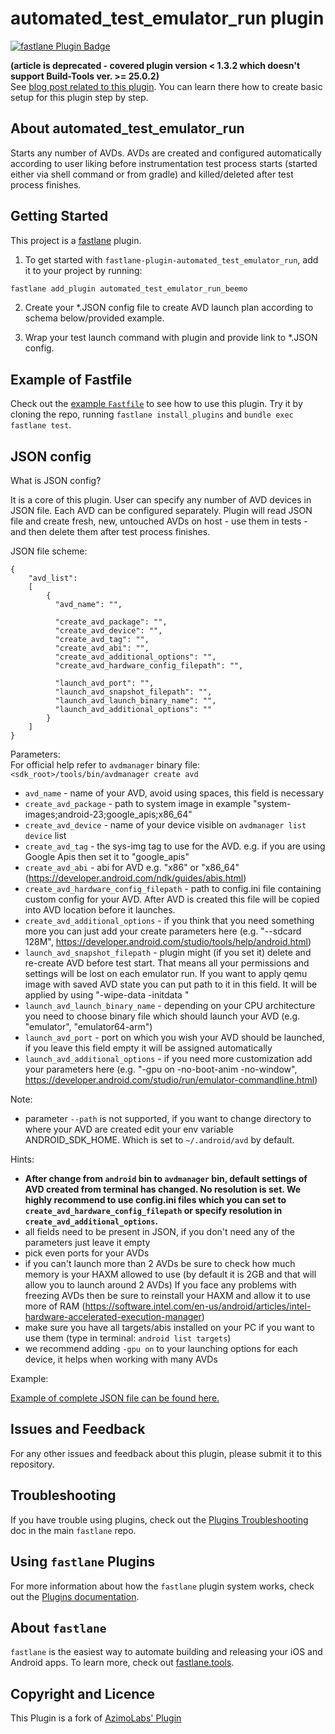 # automated_test_emulator_run plugin

[![fastlane Plugin Badge](https://rawcdn.githack.com/fastlane/fastlane/master/fastlane/assets/plugin-badge.svg)](https://rubygems.org/gems/fastlane-plugin-automated_test_emulator_run_beemo)

<b>(article is deprecated - covered plugin version < 1.3.2 which doesn't support Build-Tools ver. >= 25.0.2)</b>
<br>See [blog post related to this plugin](https://medium.com/azimolabs/managing-android-virtual-devices-during-test-session-98a403acffc2#.upcmonil1). You can learn there how to create basic setup for this plugin step by step.

## About automated_test_emulator_run

Starts any number of AVDs. AVDs are created and configured automatically according to user liking before instrumentation test process starts (started either via shell command or from gradle) and killed/deleted after test process finishes.

## Getting Started

This project is a [fastlane](https://github.com/fastlane/fastlane) plugin.

1. To get started with `fastlane-plugin-automated_test_emulator_run`, add it to your project by running:

  ```bash
  fastlane add_plugin automated_test_emulator_run_beemo
  ```
2. Create your \*.JSON config file to create AVD launch plan according to schema below/provided example.

3. Wrap your test launch command with plugin and provide link to \*.JSON config.

## Example of Fastfile

Check out the [example `Fastfile`](fastlane/Fastfile) to see how to use this plugin. Try it by cloning the repo, running `fastlane install_plugins` and `bundle exec fastlane test`.

## JSON config

What is JSON config?

It is a core of this plugin. User can specify any number of AVD devices in JSON file. Each AVD can be configured separately. Plugin will read JSON file and create fresh, new, untouched AVDs on host - use them in tests - and then delete them after test process finishes.

JSON file scheme:
```
{
    "avd_list":
    [
        {
          "avd_name": "",

          "create_avd_package": "",
          "create_avd_device": "",
          "create_avd_tag": "",
          "create_avd_abi": "",
          "create_avd_additional_options": "",
          "create_avd_hardware_config_filepath": "",

          "launch_avd_port": "",
          "launch_avd_snapshot_filepath": "",
          "launch_avd_launch_binary_name": "",
          "launch_avd_additional_options": ""
        }
    ]
}
```

Parameters:
<br>For official help refer to `avdmanager` binary file: `<sdk_root>/tools/bin/avdmanager create avd`
- `avd_name` - name of your AVD, avoid using spaces, this field is necessary
- `create_avd_package` - path to system image in example "system-images;android-23;google_apis;x86_64"
- `create_avd_device` - name of your device visible on `avdmanager list device` list
- `create_avd_tag` - the sys-img tag to use for the AVD. e.g. if you are using Google Apis then set it to "google_apis"
- `create_avd_abi` - abi for AVD e.g. "x86" or "x86_64" (https://developer.android.com/ndk/guides/abis.html)
- `create_avd_hardware_config_filepath` - path to config.ini file containing custom config for your AVD. After AVD is created this file will be copied into AVD location before it launches.
- `create_avd_additional_options` - if you think that you need something more you can just add your create parameters here (e.g. "--sdcard 128M", https://developer.android.com/studio/tools/help/android.html)
- `launch_avd_snapshot_filepath` - plugin might (if you set it) delete and re-create AVD before test start. That means all your permissions and settings will be lost on each emulator run. If you want to apply qemu image with saved AVD state you can put path to it in this field. It will be applied by using "-wipe-data -initdata <path to your file>"
- `launch_avd_launch_binary_name` - depending on your CPU architecture you need to choose binary file which should launch your AVD (e.g. "emulator", "emulator64-arm")
- `launch_avd_port` - port on which you wish your AVD should be launched, if you leave this field empty it will be assigned automatically
- `launch_avd_additional_options` - if you need more customization add your parameters here (e.g. "-gpu on -no-boot-anim -no-window", https://developer.android.com/studio/run/emulator-commandline.html)

Note:
- parameter `--path` is not supported, if you want to change directory to where your AVD are created edit your env variable ANDROID_SDK_HOME. Which is set to `~/.android/avd` by default.

Hints:
- <b> After change from `android` bin to `avdmanager` bin, default settings of AVD created from terminal has changed. No resolution is set. We highly recommend to use config.ini files which you can set to `create_avd_hardware_config_filepath` or specify resolution in `create_avd_additional_options`. </b>
- all fields need to be present in JSON, if you don't need any of the parameters just leave it empty
- pick even ports for your AVDs
- if you can't launch more than 2 AVDs be sure to check how much memory is your HAXM allowed to use (by default it is 2GB and that will allow you to launch around 2 AVDs) If you face any problems with freezing AVDs then be sure to reinstall your HAXM and allow it to use more of RAM (https://software.intel.com/en-us/android/articles/intel-hardware-accelerated-execution-manager)
- make sure you have all targets/abis installed on your PC if you want to use them (type in terminal: `android list targets`)
- we recommend adding `-gpu on` to your launching options for each device, it helps when working with many AVDs

Example:

[Example of complete JSON file can be found here.](fastlane/examples/AVD_setup.json)

## Issues and Feedback

For any other issues and feedback about this plugin, please submit it to this repository.

## Troubleshooting

If you have trouble using plugins, check out the [Plugins Troubleshooting](https://github.com/fastlane/fastlane/blob/master/fastlane/docs/PluginsTroubleshooting.md) doc in the main `fastlane` repo.

## Using `fastlane` Plugins

For more information about how the `fastlane` plugin system works, check out the [Plugins documentation](https://github.com/fastlane/fastlane/blob/master/fastlane/docs/Plugins.md).

## About `fastlane`

`fastlane` is the easiest way to automate building and releasing your iOS and Android apps. To learn more, check out [fastlane.tools](https://fastlane.tools).

## Copyright and Licence

This Plugin is a fork of [AzimoLabs' Plugin](https://github.com/AzimoLabs/fastlane-plugin-automated-test-emulator-run) 